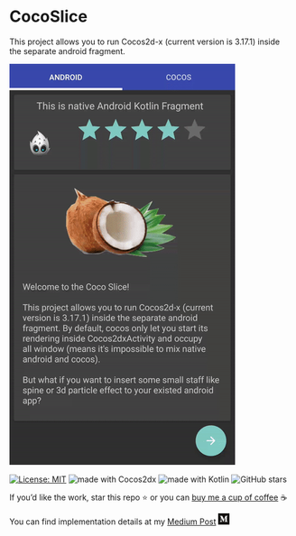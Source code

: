 # CocoSlice
This project allows you to run Cocos2d-x (current version is 3.17.1) inside the separate android fragment.

![](results.gif)

[![License: MIT](https://img.shields.io/badge/License-MIT-yellow.svg)](https://opensource.org/licenses/MIT)
<img src="https://img.shields.io/badge/made%20with-cocos2dx-blue.svg" alt="made with Cocos2dx">
<img src="https://img.shields.io/badge/made%20with-kotlin-blue.svg" alt="made with Kotlin">
![GitHub stars](https://img.shields.io/github/stars/intmainreturn00/CocoSlice.svg?style=social)

If you’d like the work, star this repo ⭐️ or you can [buy me a cup of coffee](http://ko-fi.com/intmainreturn00) ☕️

You can find implementation details at my [Medium Post](https://medium.com/@intmainreturn00/cocos2dx-sliced-3f2434226b87) <img src="https://github.com/Medium/medium-logos/blob/master/monogram/Monogram.png" width="20">
